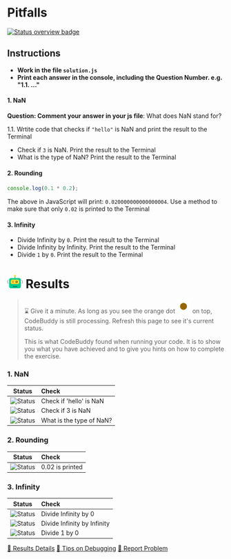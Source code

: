 # Pitfalls
[![Status overview badge](../../blob/badges/.github/badges/main/badge.svg)](#-results)

## Instructions
- **Work in the file `solution.js`**
- **Print each answer in the console, including the Question Number. e.g. "1.1. ..."**

#### 1. NaN
**Question: Comment your answer in your js file**: What does NaN stand for? 

1.1. Wrtite code that checks if `"hello"` is NaN and print the result to the Terminal
* Check if `3` is NaN. Print the result to the Terminal
* What is the type of NaN? Print the result to the Terminal

#### 2. Rounding 
```javascript
console.log(0.1 * 0.2);
```
The above in JavaScript will print: `0.020000000000000004`. 
Use a method to make sure that only `0.02` is printed to the Terminal

#### 3. Infinity
* Divide Infinity by `0`. Print the result to the Terminal
* Divide Infinity by Infinity. Print the result to the Terminal
* Divide `1` by `0`. Print the result to the Terminal

[//]: # (autograding info start)
# <img src="https://github.com/DCI-EdTech/autograding-setup/raw/main/assets/bot-large.svg" alt="" data-canonical-src="https://github.com/DCI-EdTech/autograding-setup/raw/main/assets/bot-large.svg" height="31" /> Results
> ⌛ Give it a minute. As long as you see the orange dot ![processing](https://raw.githubusercontent.com/DCI-EdTech/autograding-setup/main/assets/processing.svg) on top, CodeBuddy is still processing. Refresh this page to see it's current status.
>
> This is what CodeBuddy found when running your code. It is to show you what you have achieved and to give you hints on how to complete the exercise.


### 1. NaN

|                 Status                  | Check                                                                                    |
| :-------------------------------------: | :--------------------------------------------------------------------------------------- |
| ![Status](../../blob/badges/.github/badges/main/status0.svg) | Check if 'hello' is NaN |
| ![Status](../../blob/badges/.github/badges/main/status1.svg) | Check if 3 is NaN |
| ![Status](../../blob/badges/.github/badges/main/status2.svg) | What is the type of NaN? |

### 2. Rounding

|                 Status                  | Check                                                                                    |
| :-------------------------------------: | :--------------------------------------------------------------------------------------- |
| ![Status](../../blob/badges/.github/badges/main/status3.svg) | 0.02 is printed |

### 3. Infinity

|                 Status                  | Check                                                                                    |
| :-------------------------------------: | :--------------------------------------------------------------------------------------- |
| ![Status](../../blob/badges/.github/badges/main/status4.svg) | Divide Infinity by 0 |
| ![Status](../../blob/badges/.github/badges/main/status5.svg) | Divide Infinity by Infinity |
| ![Status](../../blob/badges/.github/badges/main/status6.svg) | Divide 1 by 0 |



[🔬 Results Details](../../actions)
[🐞 Tips on Debugging](https://github.com/DCI-EdTech/autograding-setup/wiki/How-to-work-with-CodeBuddy)
[📢 Report Problem](https://docs.google.com/forms/d/e/1FAIpQLSfS8wPh6bCMTLF2wmjiE5_UhPiOEnubEwwPLN_M8zTCjx5qbg/viewform?usp=pp_url&entry.652569746=PB-language-pitfalls)


[//]: # (autograding info end)